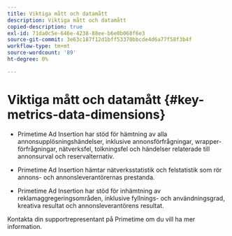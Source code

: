 ```yaml
---
title: Viktiga mått och datamått
description: Viktiga mått och datamått
copied-description: true
exl-id: 71da0c5e-646e-4238-88ee-b6e0b068f6e3
source-git-commit: 3e63c187f12d1bff53370bbcde4d6a77f58f3b4f
workflow-type: tm+mt
source-wordcount: '89'
ht-degree: 0%

---
```


# Viktiga mått och datamått {#key-metrics-data-dimensions}

* Primetime Ad Insertion har stöd för hämtning av alla annonsupplösningshändelser, inklusive annonsförfrågningar, wrapper-förfrågningar, nätverksfel, tolkningsfel och händelser relaterade till annonsurval och reservalternativ.

* Primetime Ad Insertion hämtar nätverksstatistik och felstatistik som rör annons- och annonsleverantörernas prestanda.

* Primetime Ad Insertion har stöd för inhämtning av reklamaggregeringsområden, inklusive fyllnings- och användningsgrad, kreativa resultat och annonsleverantörens resultat.

Kontakta din supportrepresentant på Primetime om du vill ha mer information.
